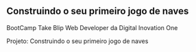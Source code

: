 ## Construindo o seu primeiro jogo de naves

BootCamp Take Blip Web Developer da Digital Inovation One 
 
Projeto: Construindo o seu primeiro jogo de naves
 